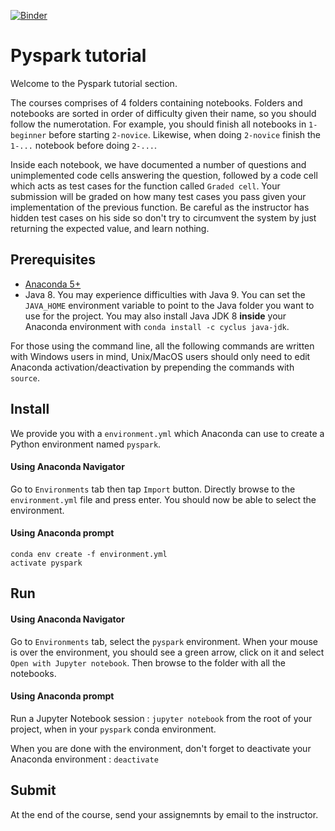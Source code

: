[![Binder](https://mybinder.org/badge_logo.svg)](https://mybinder.org/v2/gh/andfanilo/pyspark-tutorial/master)

# Pyspark tutorial

Welcome to the Pyspark tutorial section.

The courses comprises of 4 folders containing notebooks. Folders and notebooks are sorted in order of difficulty given their name, so you should follow the numerotation. For example, you should finish all notebooks in `1-beginner` before starting `2-novice`. Likewise, when doing `2-novice` finish the `1-...` notebook before doing `2-...`.

Inside each notebook, we have documented a number of questions and unimplemented code cells answering the question, followed by a code cell which acts as test cases for the function called `Graded cell`. Your submission will be graded on how many test cases you pass given your implementation of the previous function.  Be careful as the instructor has hidden test cases on his side so don't try to circumvent the system by just returning the expected value, and learn nothing.

## Prerequisites 

* [Anaconda 5+](https://www.anaconda.com/download/)
* Java 8. You may experience difficulties with Java 9. You can set the `JAVA_HOME` environment variable to point to the Java folder you want to use for the project. You may also install Java JDK 8 **inside** your Anaconda environment with `conda install -c cyclus java-jdk`.

For those using the command line, all the following commands are written with Windows users in mind, Unix/MacOS users should only need to edit Anaconda activation/deactivation by prepending the commands with `source`.

## Install

We provide you with a `environment.yml` which Anaconda can use to create a Python environment named `pyspark`.

#### Using Anaconda Navigator

Go to `Environments` tab then tap `Import` button. Directly browse to the `environment.yml` file and press enter. You should now be able to select the environment.

#### Using Anaconda prompt

```
conda env create -f environment.yml
activate pyspark
```

## Run

#### Using Anaconda Navigator

Go to `Environments` tab, select the `pyspark` environment. When your mouse is over the environment, you should see a green arrow, click on it and select `Open with Jupyter notebook`. Then browse to the folder with all the notebooks.

#### Using Anaconda prompt

Run a Jupyter Notebook session : `jupyter notebook` from the root of your project, when in your `pyspark` conda environment.

When you are done with the environment, don't forget to deactivate your Anaconda environment : `deactivate`

## Submit

At the end of the course, send your assignemnts by email to the instructor. 

